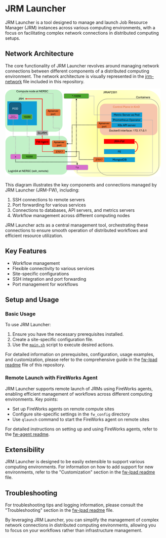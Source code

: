 # JRM Launcher

JRM Launcher is a tool designed to manage and launch Job Resource Manager (JRM) instances across various computing environments, with a focus on facilitating complex network connections in distributed computing setups.

## Network Architecture

The core functionality of JRM Launcher revolves around managing network connections between different components of a distributed computing environment. The network architecture is visually represented in the [jrm-network](jrm-network.png) file included in this repository.

[![JRM Network Diagram](markdown/jrm-network.png)](markdown/jrm-network.png)

This diagram illustrates the key components and connections managed by JRM Launcher (JRM-FW), including:

1. SSH connections to remote servers
2. Port forwarding for various services
3. Connections to databases, API servers, and metrics servers
4. Workflow management across different computing nodes

JRM Launcher acts as a central management tool, orchestrating these connections to ensure smooth operation of distributed workflows and efficient resource utilization.

## Key Features

- Workflow management
- Flexible connectivity to various services
- Site-specific configurations
- SSH integration and port forwarding
- Port management for workflows

## Setup and Usage

### Basic Usage

To use JRM Launcher:

1. Ensure you have the necessary prerequisites installed.
2. Create a site-specific configuration file.
3. Use the [`main.sh`](fw-lpad/FireWorks/jrm_launcher/main.sh) script to execute desired actions.

For detailed information on prerequisites, configuration, usage examples, and customization, please refer to the comprehensive guide in the [fw-lpad readme](fw-lpad/readme.md) file of this repository.

### Remote Launch with FireWorks Agent

JRM Launcher supports remote launch of JRMs using FireWorks agents, enabling efficient management of workflows across different computing environments. Key points:

- Set up FireWorks agents on remote compute sites
- Configure site-specific settings in the `fw_config` directory
- Use `qlaunch` command to start the FireWorks agent on remote sites

For detailed instructions on setting up and using FireWorks agents, refer to the [fw-agent readme](fw-agent/readme.md).

## Extensibility

JRM Launcher is designed to be easily extensible to support various computing environments. For information on how to add support for new environments, refer to the "Customization" section in the [fw-lpad readme](fw-lpad/readme.md) file.

## Troubleshooting

For troubleshooting tips and logging information, please consult the "Troubleshooting" section in the [fw-lpad readme](fw-lpad/readme.md) file.

By leveraging JRM Launcher, you can simplify the management of complex network connections in distributed computing environments, allowing you to focus on your workflows rather than infrastructure management.